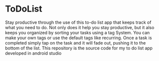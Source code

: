 # ToDoList
Stay productive through the use of this to-do list app that keeps track of what you need to do. Not only does it help you stay productive, but it also keeps you organized by sorting your tasks using a tag System. You can make your own tags or use the default tags like recurring. Once a task is completed simply tap on the task and it will fade out, pushing it to the bottom of the list.
This repository is the source code for my to do list app developed in android studio 
